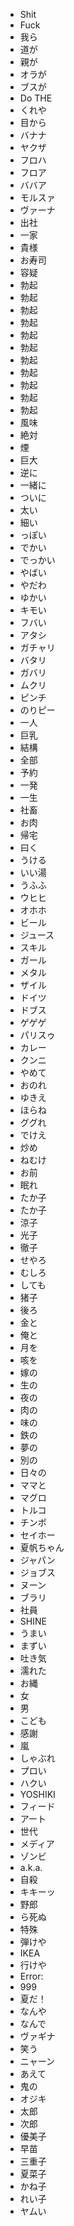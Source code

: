 * Shit
* Fuck
* 我ら
* 道が
* 親が
* オラが
* ブスが
* Do THE 
* くれや
* 目から
* バナナ
* ヤクザ
* フロハ
* フロア
* ババア
* モルスァ
* ヴァーナ
* 出社
* 一家
* 貴様
* お寿司
* 容疑
* 勃起
* 勃起
* 勃起
* 勃起
* 勃起
* 勃起
* 勃起
* 勃起
* 勃起
* 勃起
* 勃起
* 風味
* 絶対
* 煙
* 巨大
* 逆に
* 一緒に
* ついに
* 太い
* 細い
* っぽい
* でかい
* でっかい
* やばい
* やだわ
* ゆかい
* キモい
* フバい
* アタシ
* ガチャリ
* バタリ
* ガバリ
* ムクリ
* ピンチ
* のりピー
* 一人
* 巨乳
* 結構
* 全部
* 予約
* 一発
* 一生
* 社畜
* お肉
* 帰宅
* 曰く
* うける
* いい湯
* うふふ
* ウヒヒ
* オホホ
* ビール
* ジュース
* スキル
* ガール
* メタル
* ザイル
* ドイツ
* ドブス
* ゲゲゲ
* パリスゥ
* カレー
* クンニ
* やめて
* おのれ
* ゆきえ
* ほらね
* ググれ
* でけえ
* 炒め
* ねむけ
* お前
* 眠れ
* たか子
* たか子
* 涼子
* 光子
* 徹子
* せやろ
* むしろ
* しても
* 猪子
* 後ろ
* 金と
* 俺と
* 月を
* 咳を
* 嫁の
* 生の
* 夜の
* 肉の
* 味の
* 鉄の
* 夢の
* 別の
* 日々の
* ママと
* マグロ
* トルコ
* チンポ
* セイホー
* 夏帆ちゃん
* ジャパン
* ジョブス
* ヌーン
* ブラリ
* 社員
* SHINE
* うまい
* まずい
* 吐き気
* 濡れた
* お縄
* 女
* 男
* こども
* 感謝
* 嵐
* しゃぶれ
* プロい
* ハクい
* YOSHIKI
* フィード
* アート
* 世代
* メディア
* ゾンビ
* a.k.a.
* 自殺
* キキーッ
* 野郎
* ら死ぬ
* 特殊
* 弾けや
* IKEA
* 行けや
* Error:
* 999
* 夏だ！
* なんや
* なんで
* ヴァギナ
* 笑う
* ニャーン
* あえて
* 鬼の
* オジキ
* 太郎
* 次郎
* 優美子
* 早苗
* 三重子
* 夏菜子
* かね子
* れい子
* ヤムい

